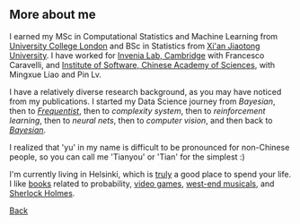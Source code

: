 ## More about me

I earned my MSc in Computational Statistics and Machine Learning from [University College London](https://www.ucl.ac.uk/) and BSc in Statistics from [Xi'an Jiaotong University](http://en.xjtu.edu.cn/).  I have worked for [Invenia Lab, Cambridge](https://www.invenia.ca/labs/) with Francesco Caravelli, and [Institute of Software, Chinese Academy of Sciences](http://english.is.cas.cn/), with Mingxue Liao and Pin Lv.

I have a relatively diverse research background, as you may have noticed from my publications. I started my Data Science journey from _Bayesian_, then to [_Frequentist_](https://xkcd.com/1132/), then to _complexity system_, then to _reinforcement learning_, then to _neural nets_, then to _computer vision_, and then back to [_Bayesian_](https://www.inference.vc/everything-that-works-works-because-its-bayesian-2/). 

I realized that 'yu' in my name is difficult to be pronounced for non-Chinese people, so you can call me 'Tianyou' or 'Tian' for the simplest :)

I'm currently living in Helsinki, which is [truly](./Helsinki.jpeg) a good place to spend your life. I like [books](https://en.wikipedia.org/wiki/Nassim_Nicholas_Taleb) related to probability, [video games](./Abathur.png), [west-end musicals](./Ramin.jpeg), and [Sherlock Holmes](./Yu_and_Yu.png).

[Back](./)
